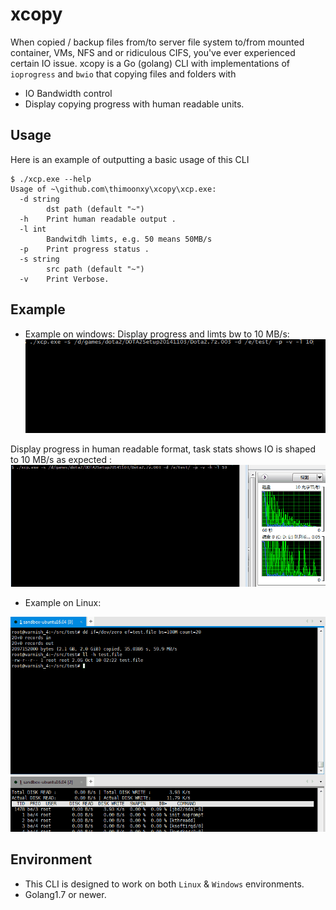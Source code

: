 # xcopy

When copied / backup files from/to server file system to/from mounted container, VMs, NFS and or ridiculous CIFS, you've ever experienced certain IO issue.
xcopy is a Go (golang) CLI with implementations of `ioprogress` and `bwio` that copying files and folders with

* IO Bandwidth control
* Display copying progress with human readable units.

## Usage

Here is an example of outputting a basic usage of this CLI

```
$ ./xcp.exe --help
Usage of ~\github.com\thimoonxy\xcopy\xcp.exe:
  -d string
        dst path (default "~")
  -h    Print human readable output .
  -l int
        Bandwitdh limts, e.g. 50 means 50MB/s
  -p    Print progress status .
  -s string
        src path (default "~")
  -v    Print Verbose.

```

## Example

* Example on windows:
Display progress and limts bw to 10 MB/s:
![Progress](https://github.com/thimoonxy/xcopy/blob/master/1.gif)

Display progress in human readable format, task stats shows IO is shaped to 10 MB/s as expected :
![Progress](https://github.com/thimoonxy/xcopy/blob/master/2.gif)
* Example on Linux:

![Progress](https://github.com/thimoonxy/xcopy/blob/master/3.gif)
## Environment

* This CLI is designed to work on both `Linux` & `Windows` environments.
* Golang1.7 or newer.
